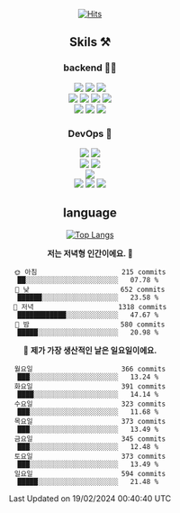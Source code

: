 <div align="center">

[![Hits](https://hits.seeyoufarm.com/api/count/incr/badge.svg?url=https%3A%2F%2Fgithub.com%2Fzxcv9203%2Fhit-counter&count_bg=%23FF7272&title_bg=%23324C2E&icon=codeigniter.svg&icon_color=%23DD5B5B&title=%EB%B0%A9%EB%AC%B8%EC%9E%90&edge_flat=false)](https://hits.seeyoufarm.com)
  
## Skils ⚒️
### backend 🧑‍💻
  
<img src="https://img.shields.io/badge/Java-FF6600?style=flat-square&logo=buymeacoffee&logoColor=white"/>
<img src="https://img.shields.io/badge/Go-0099FF?style=flat-square&logo=go&logoColor=white"/>
<img src="https://img.shields.io/badge/Kotlin-7F52FF?style=flat-square&logo=kotlin&logoColor=white"/>
  
  
<br />
  
<img src="https://img.shields.io/badge/Spring-339933?style=flat-square&logo=Spring&logoColor=white"/>
<img src="https://img.shields.io/badge/Spring Boot-339933?style=flat-square&logo=Spring Boot&logoColor=white"/>
<img src="https://img.shields.io/badge/Spring Security-339933?style=flat-square&logo=Spring Security&logoColor=white"/>
  
<img src="https://img.shields.io/badge/Spring Data JPA-339933?style=flat-square&logo=Hibernate&logoColor=white"/>

<br />
  
  <img src="https://img.shields.io/badge/mysql-0099FF?style=flat-square&logo=mysql&logoColor=white"/>
  <img src="https://img.shields.io/badge/mariadb-0099FF?style=flat-square&logo=mariadb&logoColor=white"/>
  <img src="https://img.shields.io/badge/mongoDB-47A248?style=flat-square&logo=mongodb&logoColor=white"/>
  
  
### DevOps 🚀
  
  <img src="https://img.shields.io/badge/docker-2496ED?style=flat-square&logo=docker&logoColor=white"/>
  <img src="https://img.shields.io/badge/kubernetes-326CE5?style=flat-square&logo=kubernetes&logoColor=white"/>
  
  <br />
  
  <img src="https://img.shields.io/badge/Github Actions-2088FF?style=flat-square&logo=githubactions&logoColor=white"/>
  <img src="https://img.shields.io/badge/Jenkins-D24939?style=flat-square&logo=jenkins&logoColor=white"/>
  
  
  <br />
  <img src="https://img.shields.io/badge/terraform-7B42BC?style=flat-square&logo=terraform&logoColor=white"/>
  
  <br />
  <img src="https://img.shields.io/badge/Amazon AWS-232F3E?style=flat-square&logo=Amazon AWS&logoColor=white"/>

  <img src="https://img.shields.io/badge/GCP-4285F4?style=flat-square&logo=googlecloud&logoColor=white"/>
  <img src="https://img.shields.io/badge/NCP-03C75A?style=flat-square&logo=naver&logoColor=white"/>
  
  
## language

[![Top Langs](https://github-readme-stats.vercel.app/api/top-langs/?username=zxcv9203&hide=html&exclude_repo=zxcv9203.github.io,golB&theme=grate-gatsby)](https://github.com/zxcv9203/github-readme-stats)
  
<!--START_SECTION:waka-->
**저는 저녁형 인간이에요. 🦉** 

```text
🌞 아침                     215 commits         ██░░░░░░░░░░░░░░░░░░░░░░░   07.78 % 
🌆 낮　                     652 commits         ██████░░░░░░░░░░░░░░░░░░░   23.58 % 
🌃 저녁                     1318 commits        ████████████░░░░░░░░░░░░░   47.67 % 
🌙 밤　                     580 commits         █████░░░░░░░░░░░░░░░░░░░░   20.98 % 
```
📅 **제가 가장 생산적인 날은 일요일이에요.** 

```text
월요일                      366 commits         ███░░░░░░░░░░░░░░░░░░░░░░   13.24 % 
화요일                      391 commits         ████░░░░░░░░░░░░░░░░░░░░░   14.14 % 
수요일                      323 commits         ███░░░░░░░░░░░░░░░░░░░░░░   11.68 % 
목요일                      373 commits         ███░░░░░░░░░░░░░░░░░░░░░░   13.49 % 
금요일                      345 commits         ███░░░░░░░░░░░░░░░░░░░░░░   12.48 % 
토요일                      373 commits         ███░░░░░░░░░░░░░░░░░░░░░░   13.49 % 
일요일                      594 commits         █████░░░░░░░░░░░░░░░░░░░░   21.48 % 
```



 Last Updated on 19/02/2024 00:40:40 UTC
<!--END_SECTION:waka-->
  
</div>

